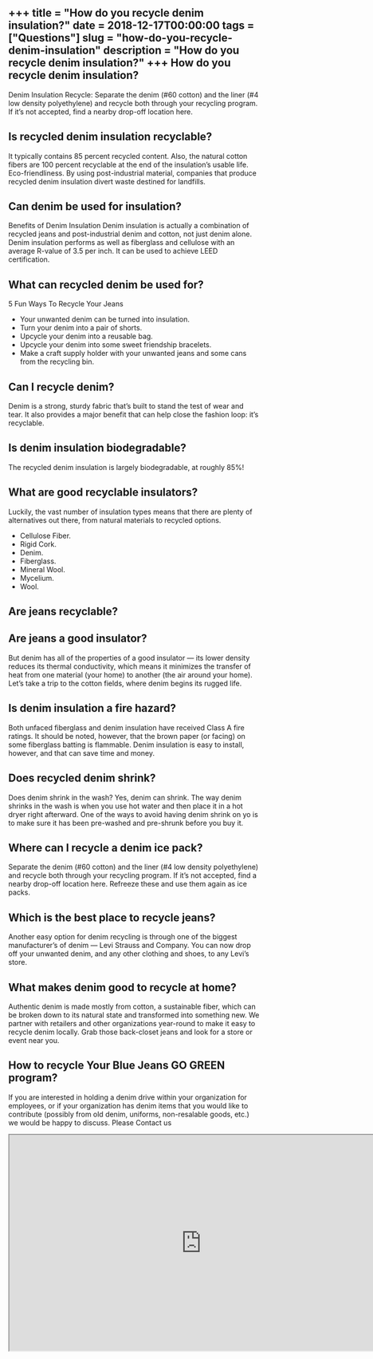 +++
title = "How do you recycle denim insulation?"
date = 2018-12-17T00:00:00
tags = ["Questions"]
slug = "how-do-you-recycle-denim-insulation"
description = "How do you recycle denim insulation?"
+++
How do you recycle denim insulation?
------------------------------------

Denim Insulation Recycle: Separate the denim (#60 cotton) and the liner (#4 low density polyethylene) and recycle both through your recycling program. If it’s not accepted, find a nearby drop-off location here.

Is recycled denim insulation recyclable?
----------------------------------------

It typically contains 85 percent recycled content. Also, the natural cotton fibers are 100 percent recyclable at the end of the insulation’s usable life. Eco-friendliness. By using post-industrial material, companies that produce recycled denim insulation divert waste destined for landfills.

Can denim be used for insulation?
---------------------------------

Benefits of Denim Insulation Denim insulation is actually a combination of recycled jeans and post-industrial denim and cotton, not just denim alone. Denim insulation performs as well as fiberglass and cellulose with an average R-value of 3.5 per inch. It can be used to achieve LEED certification.

What can recycled denim be used for?
------------------------------------

5 Fun Ways To Recycle Your Jeans

- Your unwanted denim can be turned into insulation.
- Turn your denim into a pair of shorts.
- Upcycle your denim into a reusable bag.
- Upcycle your denim into some sweet friendship bracelets.
- Make a craft supply holder with your unwanted jeans and some cans from the recycling bin.

Can I recycle denim?
--------------------

Denim is a strong, sturdy fabric that’s built to stand the test of wear and tear. It also provides a major benefit that can help close the fashion loop: it’s recyclable.

Is denim insulation biodegradable?
----------------------------------

The recycled denim insulation is largely biodegradable, at roughly 85%!

What are good recyclable insulators?
------------------------------------

Luckily, the vast number of insulation types means that there are plenty of alternatives out there, from natural materials to recycled options.

- Cellulose Fiber.
- Rigid Cork.
- Denim.
- Fiberglass.
- Mineral Wool.
- Mycelium.
- Wool.

Are jeans recyclable?
---------------------

Are jeans a good insulator?
---------------------------

But denim has all of the properties of a good insulator — its lower density reduces its thermal conductivity, which means it minimizes the transfer of heat from one material (your home) to another (the air around your home). Let’s take a trip to the cotton fields, where denim begins its rugged life.

Is denim insulation a fire hazard?
----------------------------------

Both unfaced fiberglass and denim insulation have received Class A fire ratings. It should be noted, however, that the brown paper (or facing) on some fiberglass batting is flammable. Denim insulation is easy to install, however, and that can save time and money.

Does recycled denim shrink?
---------------------------

Does denim shrink in the wash? Yes, denim can shrink. The way denim shrinks in the wash is when you use hot water and then place it in a hot dryer right afterward. One of the ways to avoid having denim shrink on yo is to make sure it has been pre-washed and pre-shrunk before you buy it.

Where can I recycle a denim ice pack?
-------------------------------------

Separate the denim (#60 cotton) and the liner (#4 low density polyethylene) and recycle both through your recycling program. If it’s not accepted, find a nearby drop-off location here. Refreeze these and use them again as ice packs.

Which is the best place to recycle jeans?
-----------------------------------------

Another easy option for denim recycling is through one of the biggest manufacturer’s of denim — Levi Strauss and Company. You can now drop off your unwanted denim, and any other clothing and shoes, to any Levi’s store.

What makes denim good to recycle at home?
-----------------------------------------

Authentic denim is made mostly from cotton, a sustainable fiber, which can be broken down to its natural state and transformed into something new. We partner with retailers and other organizations year-round to make it easy to recycle denim locally. Grab those back-closet jeans and look for a store or event near you.

How to recycle Your Blue Jeans GO GREEN program?
------------------------------------------------

If you are interested in holding a denim drive within your organization for employees, or if your organization has denim items that you would like to contribute (possibly from old denim, uniforms, non-resalable goods, etc.) we would be happy to discuss. Please Contact us

<iframe allow="accelerometer; autoplay; clipboard-write; encrypted-media; gyroscope; picture-in-picture" allowfullscreen="" class="__youtube_prefs__  epyt-is-override  no-lazyload" data-no-lazy="1" data-origheight="433" data-origwidth="770" data-skipgform_ajax_framebjll="" height="433" id="_ytid_83779" loading="lazy" src="https://www.youtube.com/embed/D_PfeHoKHi4?enablejsapi=1&autoplay=0&cc_load_policy=0&cc_lang_pref=&iv_load_policy=1&loop=0&modestbranding=0&rel=1&fs=1&playsinline=0&autohide=2&theme=dark&color=red&controls=1&" title="YouTube player" width="770"></iframe>